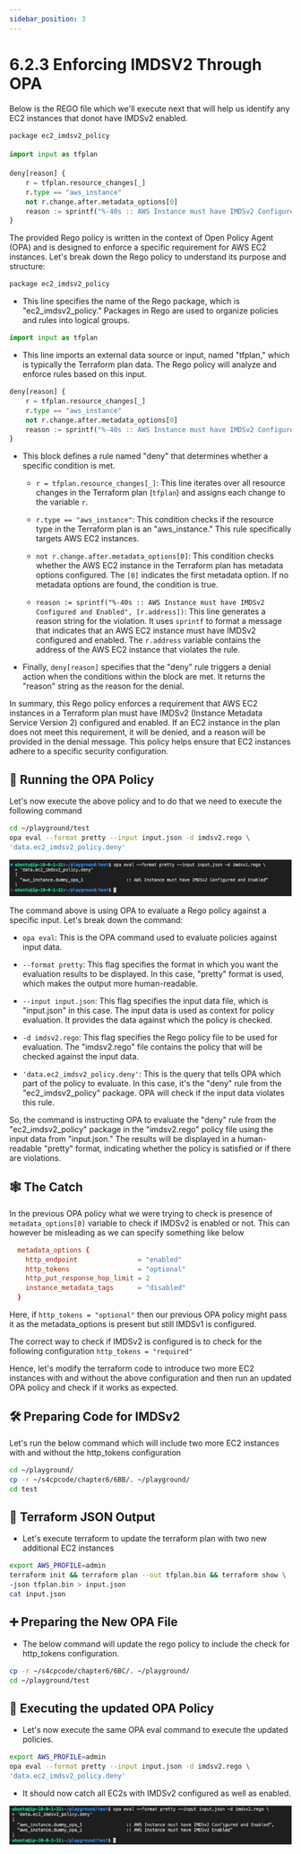 ```yaml
---
sidebar_position: 3
---
```


# 6.2.3 Enforcing IMDSV2 Through OPA

Below is the REGO file which we'll execute next that will help us identify any EC2 instances that donot have IMDSv2 enabled.

```python
package ec2_imdsv2_policy
 
import input as tfplan
 
deny[reason] {
	r = tfplan.resource_changes[_]
	r.type == "aws_instance"
    not r.change.after.metadata_options[0]
	reason := sprintf("%-40s :: AWS Instance must have IMDSv2 Configured and Enabled", [r.address])
}
```

The provided Rego policy is written in the context of Open Policy Agent (OPA) and is designed to enforce a specific requirement for AWS EC2 instances. Let's break down the Rego policy to understand its purpose and structure:

```python
package ec2_imdsv2_policy
```

- This line specifies the name of the Rego package, which is "ec2_imdsv2_policy." Packages in Rego are used to organize policies and rules into logical groups.

```python
import input as tfplan
```

- This line imports an external data source or input, named "tfplan," which is typically the Terraform plan data. The Rego policy will analyze and enforce rules based on this input.

```python
deny[reason] {
	r = tfplan.resource_changes[_]
	r.type == "aws_instance"
    not r.change.after.metadata_options[0]
	reason := sprintf("%-40s :: AWS Instance must have IMDSv2 Configured and Enabled", [r.address])
}
```

- This block defines a rule named "deny" that determines whether a specific condition is met.

  - `r = tfplan.resource_changes[_]`: This line iterates over all resource changes in the Terraform plan (`tfplan`) and assigns each change to the variable `r`.

  - `r.type == "aws_instance"`: This condition checks if the resource type in the Terraform plan is an "aws_instance." This rule specifically targets AWS EC2 instances.

  - `not r.change.after.metadata_options[0]`: This condition checks whether the AWS EC2 instance in the Terraform plan has metadata options configured. The `[0]` indicates the first metadata option. If no metadata options are found, the condition is true.

  - `reason := sprintf("%-40s :: AWS Instance must have IMDSv2 Configured and Enabled", [r.address])`: This line generates a reason string for the violation. It uses `sprintf` to format a message that indicates that an AWS EC2 instance must have IMDSv2 configured and enabled. The `r.address` variable contains the address of the AWS EC2 instance that violates the rule.

- Finally, `deny[reason]` specifies that the "deny" rule triggers a denial action when the conditions within the block are met. It returns the "reason" string as the reason for the denial.

In summary, this Rego policy enforces a requirement that AWS EC2 instances in a Terraform plan must have IMDSv2 (Instance Metadata Service Version 2) configured and enabled. If an EC2 instance in the plan does not meet this requirement, it will be denied, and a reason will be provided in the denial message. This policy helps ensure that EC2 instances adhere to a specific security configuration.

## 🚀 Running the OPA Policy

Let's now execute the above policy and to do that we need to execute the following command 

```bash
cd ~/playground/test
opa eval --format pretty --input input.json -d imdsv2.rego \
'data.ec2_imdsv2_policy.deny'
```

![](img/6B_3.png)

The command above is using OPA to evaluate a Rego policy against a specific input. Let's break down the command:

- `opa eval`: This is the OPA command used to evaluate policies against input data.

- `--format pretty`: This flag specifies the format in which you want the evaluation results to be displayed. In this case, "pretty" format is used, which makes the output more human-readable.

- `--input input.json`: This flag specifies the input data file, which is "input.json" in this case. The input data is used as context for policy evaluation. It provides the data against which the policy is checked.

- `-d imdsv2.rego`: This flag specifies the Rego policy file to be used for evaluation. The "imdsv2.rego" file contains the policy that will be checked against the input data.

- `'data.ec2_imdsv2_policy.deny'`: This is the query that tells OPA which part of the policy to evaluate. In this case, it's the "deny" rule from the "ec2_imdsv2_policy" package. OPA will check if the input data violates this rule.

So, the command is instructing OPA to evaluate the "deny" rule from the "ec2_imdsv2_policy" package in the "imdsv2.rego" policy file using the input data from "input.json." The results will be displayed in a human-readable "pretty" format, indicating whether the policy is satisfied or if there are violations.

## 🕸️ The Catch

In the previous OPA policy what we were trying to check is presence of `metadata_options[0]` variable to check if IMDSv2 is enabled or not. This can however be misleading as we can specify something like below 

```toml
  metadata_options {
    http_endpoint               = "enabled"
    http_tokens                 = "optional"
    http_put_response_hop_limit = 2
    instance_metadata_tags      = "disabled"
  }
```

Here, if `http_tokens = "optional"` then our previous OPA policy might pass it as the metadata_options is present but still IMDSv1 is configured.

The correct way to check if IMDSv2 is configured is to check for the following configuration `http_tokens = "required"`

Hence, let's modify the terraform code to introduce two more EC2 instances with and without the above configuration and then run an updated OPA policy and check if it works as expected.

## 🛠️ Preparing Code for IMDSv2

Let's run the below command which will include two more EC2 instances with and without the http_tokens configuration

```bash
cd ~/playground/
cp -r ~/s4cpcode/chapter6/6BB/. ~/playground/
cd test
```

## 📜 Terraform JSON Output

- Let's execute terraform to update the terraform plan with two new additional EC2 instances

```bash
export AWS_PROFILE=admin
terraform init && terraform plan --out tfplan.bin && terraform show \
-json tfplan.bin > input.json
cat input.json
```

## ➕ Preparing the New OPA File

- The below command will update the rego policy to include the check for http_tokens configuration.

```bash
cp -r ~/s4cpcode/chapter6/6BC/. ~/playground/
cd ~/playground/test
```

## 🚀 Executing the updated OPA Policy

- Let's now execute the same OPA eval command to execute the updated policies.

```bash
export AWS_PROFILE=admin
opa eval --format pretty --input input.json -d imdsv2.rego \
'data.ec2_imdsv2_policy.deny'
```

- It should now catch all EC2s with IMDSv2 configured as well as enabled.

![](img/6B_4.png)

